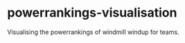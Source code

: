powerrankings-visualisation
===========================

Visualising the powerrankings of windmill windup for teams.
